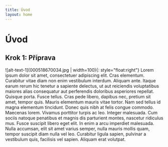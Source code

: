 ```yaml
---
title: Úvod
layout: home
---
```

# Úvod
## Krok 1: Příprava
![alt-text-1](000518670034.jpg | width=100){: style="float:right"}
Lorem ipsum dolor sit amet, consectetuer adipiscing elit. Cras elementum. Curabitur vitae diam non enim vestibulum interdum. Aliquam ante. Itaque earum rerum hic tenetur a sapiente delectus, ut aut reiciendis voluptatibus maiores alias consequatur aut perferendis doloribus asperiores repellat. Quisque porta. Fusce tellus. Cras pede libero, dapibus nec, pretium sit amet, tempor quis. Mauris elementum mauris vitae tortor. Nam sed tellus id magna elementum tincidunt. Donec quis nibh at felis congue commodo. Maecenas lorem. Vivamus porttitor turpis ac leo. Integer malesuada. Cum sociis natoque penatibus et magnis dis parturient montes, nascetur ridiculus mus. Fusce suscipit libero eget elit. In enim a arcu imperdiet malesuada. Nulla accumsan, elit sit amet varius semper, nulla mauris mollis quam, tempor suscipit diam nulla vel leo. Curabitur ligula sapien, pulvinar a vestibulum quis, facilisis vel sapien. Aliquam erat volutpat.
